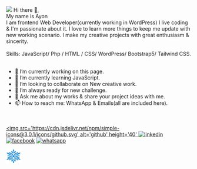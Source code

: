 <img src="https://media.licdn.com/dms/image/v2/D4E16AQHrFQFw_PN-eQ/profile-displaybackgroundimage-shrink_350_1400/profile-displaybackgroundimage-shrink_350_1400/0/1739020651740?e=1744848000&v=beta&t=FAEL-19ycZXuvRYM_LOxpxf-ZMKs0XOP1xhqPhTcJkE">
Hi there 👋, <br>My name is Ayon
<br>I am frontend Web Developer(currently working in WordPress)
I live coding & I'm passionate about it. I love to learn more things to keep me update with new working scenario. I make my creative projects with great enthusiasm & sincerity.  
<br>
<br>
Skills: JavaScript/ Php / HTML / CSS/ WordPress/ Bootstrap5/ Tailwind CSS.
<br>
<Br>
<ul>
  <li>🔭 I’m currently working on this page.</li>
  <li>🌱 I’m currently learning JavaScript.</li>
  <li>👯 I’m looking to collaborate on New creative work.</li>
  <li>🤔 I’m always ready for new challenge.</li>
  <li>💬 Ask me about my works & share your project ideas with me.</li>
  <li>📫 How to reach me: WhatsApp & Emails(all are included here).</li>
</ul> 
<br>

[<img src='https://cdn.jsdelivr.net/npm/simple-icons@3.0.1/icons/github.svg' alt='github' height='40' <style>color: green;</style>](https://github.com/dev-bishwendu)  [<img src='https://cdn.jsdelivr.net/npm/simple-icons@3.0.1/icons/linkedin.svg' alt='linkedin' height='40'>](https://www.linkedin.com/in/ayon-dev/)  [<img src='https://cdn.jsdelivr.net/npm/simple-icons@3.0.1/icons/facebook.svg' alt='facebook' height='40'>](https://www.facebook.com/ayon.sarker)  [<img src='https://cdn.jsdelivr.net/npm/simple-icons@3.0.1/icons/whatsapp.svg' alt='whatsapp' height='40'>](https://wa.me/+8801304919269)  

<a href='https://archiveprogram.github.com/'><img src='https://raw.githubusercontent.com/acervenky/animated-github-badges/master/assets/acbadge.gif' width='40' height='40'></a> 

